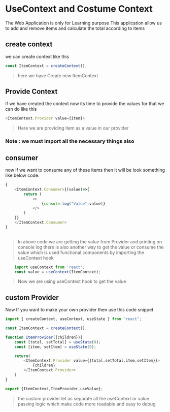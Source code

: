 # UseContext and Costume Context

The Web Application is only for Learning purpose This application allow us to add and remove items and calculate the total according to items

## create context 
we can create context like this
```js
const ItemContext = createContext();
```
> here we have Create new ItemContext

## Provide Context
if we have created the context now its time to provide the values for that we can do like this
```js
<ItemContext.Provider value={item}>
```
> Here we are providing item as a value in our provider

### Note : we must import all the necessary things also

## consumer
now if we want to consume any of these items then it will be look something like below code:
```js
{
    <ItemContext.Consumer>{(value)=>{
        return (
            <>
                {console.log("Value",value)}
            </>
        )
    }}
    </ItemContext.Consumer>
}
                
```
> In above code we are getting the value from Provider and printing on console log
>there is also another way to get the value or consume the value which is used functional components by importing the useContext hook
```js
    import useContext from 'react';
    const value = useContext(ItemContext);
```
> Now we are using useContext hook to get the value


## custom Provider
Now If you want to make your own provider then use this code snippet
```js
import { createContext, useContext, useState } from "react";

const ItemContext = createContext();

function ItemProvider({children}){
    const [total, setTotal] = useState(0);
    const [item, setItem] = useState(0);

    return(
        <ItemContext.Provider value={{total,setTotal,item,setItem}}>
            {children}
        </ItemContext.Provider>
    )
}

export {ItemContext,ItemProvider,useValue};
```
> the custom provider let as separate all the useContext or value passing logic which make code more readable and easy to debug